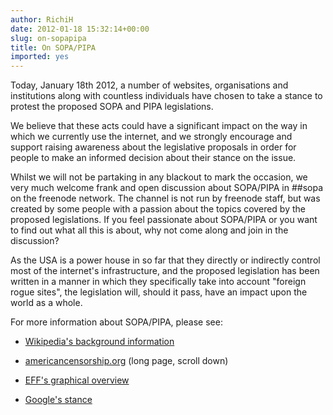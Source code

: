 ```yaml
---
author: RichiH
date: 2012-01-18 15:32:14+00:00
slug: on-sopapipa
title: On SOPA/PIPA
imported: yes
---
```

Today, January 18th 2012, a number of websites, organisations and institutions along with countless individuals have chosen to take a stance to protest the proposed SOPA and PIPA legislations.

We believe that these acts could have a significant impact on the way in which we currently use the internet, and we strongly encourage and support raising awareness about the legislative proposals in order for people to make an informed decision about their stance on the issue.

Whilst we will not be partaking in any blackout to mark the occasion, we very much welcome frank and open discussion about SOPA/PIPA in ##sopa on the freenode network. The channel is not run by freenode staff, but was created by some people with a passion about the topics covered by the proposed legislations. If you feel passionate about SOPA/PIPA or you want to find out what all this is about, why not come along and join in the discussion?

As the USA is a power house in so far that they directly or indirectly control most of the internet's infrastructure, and the proposed legislation has been written in a manner in which they specifically take into account "foreign rogue sites", the legislation will, should it pass, have an impact upon the world as a whole.

For more information about SOPA/PIPA, please see:





	
  * [Wikipedia's background information](http://en.wikipedia.org/wiki/Wikipedia:SOPA_initiative/Learn_more)

	
  * [americancensorship.org](http://americancensorship.org/) (long page, scroll down)

	
  * [EFF's graphical overview](https://www.eff.org/free-speech-weak-link/)

	
  * [Google's stance](https://www.google.com/landing/takeaction/)


